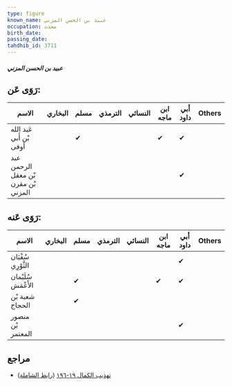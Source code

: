 ```yaml
---
type: figure
known_name: عبيد بن الحسن المزني
occupation: محدث
birth_date:
passing_date:
tahdhib_id: 3711
---
```

##### عبيد بن الحسن المزني

## رَوَى عَن:
| الاسم                               | البخاري | مسلم | الترمذي | النسائي | ابن ماجه | أبي داود | Others |
| ----------------------------------- | ------- | ---- | ------- | ------- | -------- | -------- | ------ |
| عَبد الله بْن أَبي أوفى             |         | ✔    |         |         | ✔        | ✔        |        |
| عبد الرحمن بْن معقل بْن مقرن المزني |         |      |         |         |          | ✔        |        |
## رَوَى عَنه:
| الاسم               | البخاري | مسلم | الترمذي | النسائي | ابن ماجه | أبي داود | Others |
| ------------------- | ------- | ---- | ------- | ------- | -------- | -------- | ------ |
| سُفْيَان الثَّوْرِي |         |      |         |         |          | ✔        |        |
| سُلَيْمان الأَعْمَش |         | ✔    |         |         | ✔        | ✔        |        |
| شعبة بْن الحجاج     |         | ✔    |         |         |          |          |        |
| منصور بْن المعتمر   |         |      |         |         |          | ✔        |        |
## مراجع
- [تهذيب الكمال ١٩-١٩٦](obsidian://open?vault=Tahdhib-al-Kamal&file=Figures/٣٧١١-عبيد%20بن%20الحسن%20المزني) ([رابط الشاملة](https://shamela.ws/book/3722/9770))